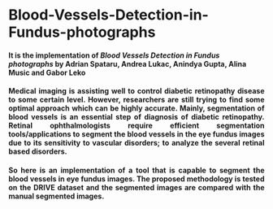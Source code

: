 # Blood-Vessels-Detection-in-Fundus-photographs
#### It is the implementation of <i>Blood Vessels Detection in Fundus photographs</i> by Adrian Spataru, Andrea Lukac, Anindya Gupta, Alina Music and Gabor Leko
#### <p align="justify">Medical imaging is assisting well to control diabetic retinopathy disease to some certain level. However, researchers are still trying to find some optimal approach which can be highly accurate. Mainly, segmentation of blood vessels is an  essential step of diagnosis of diabetic retinopathy. Retinal ophthalmologists require efficient segmentation tools/applications  to segment the blood vessels in the eye fundus images due to its sensitivity to vascular disorders; to analyze the several retinal based disorders.</p> 
#### <p align="justify">So here is an implementation of a tool that is capable to segment the blood vessels in eye fundus images. The proposed methodology is tested on the DRIVE dataset and the segmented images are compared with the manual segmented images.</p>
